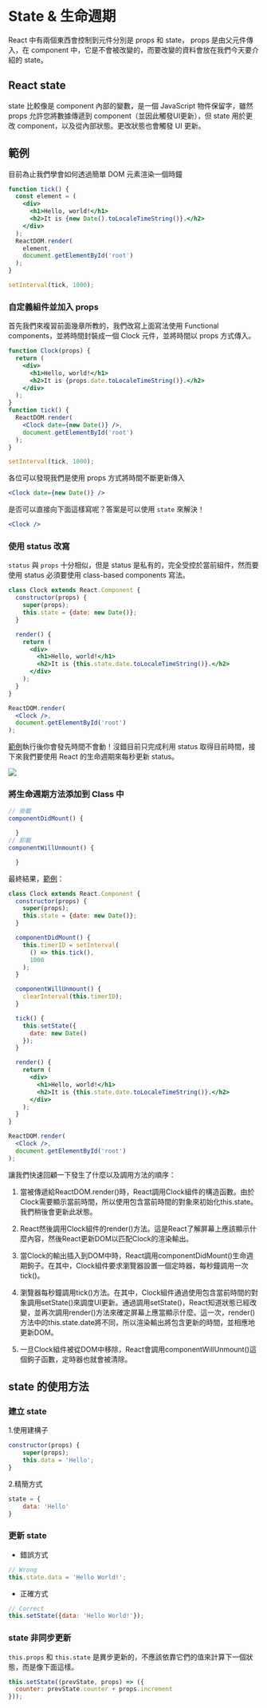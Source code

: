 # State & 生命週期
React 中有兩個東西會控制到元件分別是 props 和 state， props 是由父元件傳入，在 component 中，它是不會被改變的，而要改變的資料會放在我們今天要介紹的 state。

## React state
state 比較像是 component 內部的變數，是一個 JavaScript 物件保留字，雖然 props 允許您將數據傳遞到 component（並因此觸發UI更新），但 state 用於更改 component，以及從內部狀態。更改狀態也會觸發 UI 更新。

## 範例
目前為止我們學會如何透過簡單 DOM 元素渲染一個時鐘

```jsx
function tick() {
  const element = (
    <div>
      <h1>Hello, world!</h1>
      <h2>It is {new Date().toLocaleTimeString()}.</h2>
    </div>
  );
  ReactDOM.render(
    element,
    document.getElementById('root')
  );
}

setInterval(tick, 1000);
```

### 自定義組件並加入 props
首先我們來複習前面幾章所教的，我們改寫上面寫法使用 Functional components，並將時間封裝成一個 Clock 元件，並將時間以 props 方式傳入。

```jsx
function Clock(props) {
  return (
    <div>
      <h1>Hello, world!</h1>
      <h2>It is {props.date.toLocaleTimeString()}.</h2>
    </div>
  );
}
function tick() {
  ReactDOM.render(
    <Clock date={new Date()} />,
    document.getElementById('root')
  );
}

setInterval(tick, 1000);
```

各位可以發現我們是使用 props 方式將時間不斷更新傳入

```jsx
<Clock date={new Date()} />
```

是否可以直接向下面這樣寫呢？答案是可以使用 `state` 來解決！

```jsx
<Clock />
```


### 使用 status 改寫
`status` 與 `props` 十分相似，但是 status 是私有的，完全受控於當前組件，然而要使用 status 必須要使用 class-based components 寫法。

```jsx
class Clock extends React.Component {
  constructor(props) {
    super(props);
    this.state = {date: new Date()};
  }

  render() {
    return (
      <div>
        <h1>Hello, world!</h1>
        <h2>It is {this.state.date.toLocaleTimeString()}.</h2>
      </div>
    );
  }
}

ReactDOM.render(
  <Clock />,
  document.getElementById('root')
);
```

[範例](https://codepen.io/gaearon/pen/KgQpJd?editors=0010)執行後你會發先時間不會動！沒錯目前只完成利用 status 取得目前時間，接下來我們要使用 React 的生命週期來每秒更新 status。

![](/assets/img2-5-1.png)


### 將生命週期方法添加到 Class 中


```jsx
// 掛載
componentDidMount() {

  }
// 卸載
componentWillUnmount() {

  }
```

最終結果，[範例](http://codepen.io/gaearon/pen/amqdNA?editors=0010)：

```jsx
class Clock extends React.Component {
  constructor(props) {
    super(props);
    this.state = {date: new Date()};
  }

  componentDidMount() {
    this.timerID = setInterval(
      () => this.tick(),
      1000
    );
  }

  componentWillUnmount() {
    clearInterval(this.timerID);
  }

  tick() {
    this.setState({
      date: new Date()
    });
  }

  render() {
    return (
      <div>
        <h1>Hello, world!</h1>
        <h2>It is {this.state.date.toLocaleTimeString()}.</h2>
      </div>
    );
  }
}

ReactDOM.render(
  <Clock />,
  document.getElementById('root')
);
```

讓我們快速回顧一下發生了什麼以及調用方法的順序：

1. 當<Clock />被傳遞給ReactDOM.render()時，React調用Clock組件的構造函數。由於Clock需要顯示當前時間，所以使用包含當前時間的對象來初始化this.state。我們稍後會更新此狀態。

2. React然後調用Clock組件的render()方法。這是React了解屏幕上應該顯示什麼內容，然後React更新DOM以匹配Clock的渲染輸出。

3. 當Clock的輸出插入到DOM中時，React調用componentDidMount()生命週期鉤子。在其中，Clock組件要求瀏覽器設置一個定時器，每秒鐘調用一次tick()。

4. 瀏覽器每秒鐘調用tick()方法。在其中，Clock組件通過使用包含當前時間的對象調用setState()來調度UI更新。通過調用setState()，React知道狀態已經改變，並再次調用render()方法來確定屏幕上應當顯示什麼。這一次，render()方法中的this.state.date將不同，所以渲染輸出將包含更新的時間，並相應地更新DOM。

5. 一旦Clock組件被從DOM中移除，React會調用componentWillUnmount()這個鉤子函數，定時器也就會被清除。


## state 的使用方法

### 建立 state 
1.使用建構子

```jsx
constructor(props) {
    super(props);
    this.data = 'Hello';
}
```

2.精簡方式
```jsx
state = {
    data: 'Hello'
}
```

### 更新 state

- 錯誤方式
```jsx
// Wrong
this.state.data = 'Hello World!';
```

- 正確方式
```jsx
// Correct
this.setState({data: 'Hello World!'});
```



### state 非同步更新
`this.props` 和 `this.state` 是異步更新的，不應該依靠它們的值來計算下一個狀態，而是像下面這樣。

```jsx
this.setState((prevState, props) => ({
  counter: prevState.counter + props.increment
}));
```